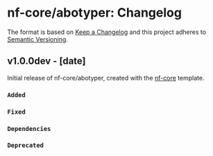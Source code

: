 # nf-core/abotyper: Changelog

The format is based on [Keep a Changelog](https://keepachangelog.com/en/1.0.0/)
and this project adheres to [Semantic Versioning](https://semver.org/spec/v2.0.0.html).

## v1.0.0dev - [date]

Initial release of nf-core/abotyper, created with the [nf-core](https://nf-co.re/) template.

### `Added`

### `Fixed`

### `Dependencies`

### `Deprecated`
